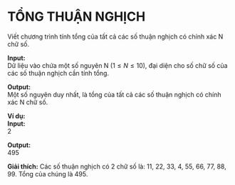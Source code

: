 # TỔNG THUẬN NGHỊCH
Viết chương trình tính tổng của tất cả các số thuận nghịch có chính xác N chữ số.

**Input:** <br />
Dữ liệu vào chứa một số nguyên N ($1 \leqslant N \leqslant 10$), đại diện cho số chữ số của các số thuận nghịch cần tính tổng.

**Output:** <br />
Một số nguyên duy nhất, là tổng của tất cả các số thuận nghịch có chính xác N chữ số.

**Ví dụ:** <br />
**Input:** <br />
2

**Output:** <br />
495

**Giải thích:** Các số thuận nghịch có 2 chữ số là: 11, 22, 33, 4, 55, 66, 77, 88, 99. Tổng của chúng là 495.
